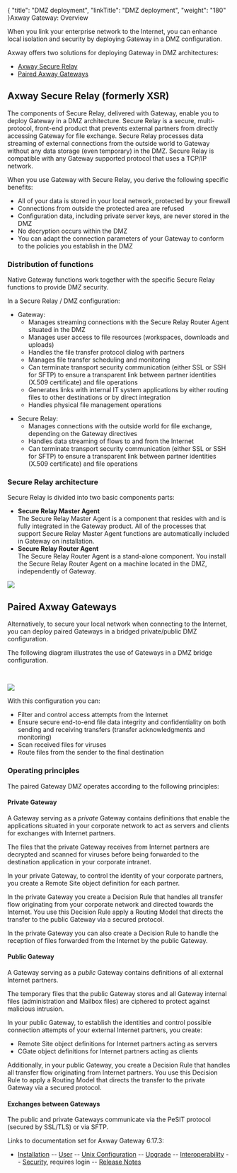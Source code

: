 {
    "title": "DMZ deployment",
    "linkTitle": "DMZ deployment",
    "weight": "180"
}<span class="mc-variable axway_variables.Component_Long_Name variable">Axway Gateway</span>: Overview

When you link your enterprise network to the Internet, you can enhance local isolation and security by deploying Gateway in a DMZ configuration.

Axway offers two solutions for deploying Gateway in DMZ architectures:

-   [<span class="mc-variable axway_variables.Company_Name variable">Axway</span> <span class="mc-variable suite_variables.SecureRelayName variable">Secure Relay</span>](#secure_relay)
-   [Paired <span class="mc-variable axway_variables.Component_Long_Name variable">Axway Gateway</span>s](#paired_gateways)

<span id="secure_relay"></span>

## <span class="mc-variable axway_variables.Company_Name variable">Axway</span> <span class="mc-variable suite_variables.SecureRelayName variable">Secure Relay</span> (formerly XSR)

The components of <span class="mc-variable suite_variables.SecureRelayName variable">Secure Relay</span>, delivered with Gateway, enable you to deploy Gateway in a DMZ architecture. Secure Relay is a secure, multi-protocol, front-end product that prevents external partners from directly accessing Gateway for file exchange. Secure Relay processes data streaming of external connections from the outside world to Gateway without any data storage (even temporary) in the DMZ. Secure Relay is compatible with any Gateway supported protocol that uses a TCP/IP network.

When you use Gateway with Secure Relay, you derive the following specific benefits:

-   All of your data is stored in your local network, protected by your firewall
-   Connections from outside the protected area are refused
-   Configuration data, including private server keys, are never stored in the DMZ
-   No decryption occurs within the DMZ
-   You can adapt the connection parameters of your Gateway to conform to the policies you establish in the DMZ

### Distribution of functions

Native Gateway functions work together with the specific Secure Relay functions to provide DMZ security.

In a Secure Relay / DMZ configuration:

-   Gateway:
    -   Manages streaming connections with the Secure Relay Router Agent situated in the DMZ
    -   Manages user access to file resources (workspaces, downloads and uploads)
    -   Handles the file transfer protocol dialog with partners
    -   Manages file transfer scheduling and monitoring
    -   Can terminate transport security communication (either SSL or SSH for SFTP) to ensure a transparent link between partner identities (X.509 certificate) and file operations
    -   Generates links with internal IT system applications by either routing files to other destinations or by direct integration
    -   Handles physical file management operations

<!-- -->

-   Secure Relay:
    -   Manages connections with the outside world for file exchange, depending on the Gateway directives
    -   Handles data streaming of flows to and from the Internet
    -   Can terminate transport security communication (either SSL or SSH for SFTP) to ensure a transparent link between partner identities (X.509 certificate) and file operations

### Secure Relay architecture

<span class="mc-variable suite_variables.SecureRelayName variable">Secure Relay</span> is divided into two basic components parts:

-   <span style="font-weight: bold;">Secure Relay Master Agent</span>  
    The Secure Relay Master Agent is a component that resides with and is fully integrated in the Gateway product. All of the processes that support Secure Relay Master Agent functions are automatically included in Gateway on installation.
-   <span style="font-weight: bold;">Secure Relay Router Agent</span>  
    The Secure Relay Router Agent is a stand-alone component. You install the Secure Relay Router Agent on a machine located in the DMZ, independently of Gateway.

<img src="/Images/Gateway/XSR_Archi1.png" class="mediumWidth" />

<span id="paired_gateways"></span>

## Paired <span class="mc-variable axway_variables.Component_Long_Name variable">Axway Gateway</span>s

Alternatively, to secure your local network when connecting to the Internet, you can deploy paired Gateways in a bridged private/public DMZ configuration.

The following diagram illustrates the use of Gateways in a DMZ bridge configuration.

 

<img src="/Images/Gateway/DMZ_2GTW.png" class="maxWidth" />

With this configuration you can:

-   Filter and control access attempts from the Internet
-   Ensure secure end-to-end file data integrity and confidentiality on both sending and receiving transfers (transfer acknowledgments and monitoring)
-   Scan received files for viruses
-   Route files from the sender to the final destination

### Operating principles

The paired Gateway DMZ operates according to the following principles:

#### Private Gateway

A Gateway serving as a <span style="font-style: italic;">private</span> Gateway contains definitions that enable the applications situated in your corporate network to act as servers and clients for exchanges with Internet partners.

The files that the private Gateway receives from Internet partners are decrypted and scanned for viruses before being forwarded to the destination application in your corporate intranet.

In your private Gateway, to control the identity of your corporate partners, you create a Remote Site object definition for each partner.

In the private Gateway you create a Decision Rule that handles all transfer flow originating from your corporate network and directed towards the Internet. You use this Decision Rule apply a Routing Model that directs the transfer to the public Gateway via a secured protocol.

In the private Gateway you can also create a Decision Rule to handle the reception of files forwarded from the Internet by the public Gateway.

#### Public Gateway

A Gateway serving as a <span style="font-style: italic;">public</span> Gateway contains definitions of all external Internet partners.

The temporary files that the public Gateway stores and all Gateway internal files (administration and Mailbox files) are ciphered to protect against malicious intrusion.

In your public Gateway, to establish the identities and control possible connection attempts of your external Internet partners, you create:

-   Remote Site object definitions for Internet partners acting as servers
-   CGate object definitions for Internet partners acting as clients

Additionally, in your public Gateway, you create a Decision Rule that handles all transfer flow originating from Internet partners. You use this Decision Rule to apply a Routing Model that directs the transfer to the private Gateway via a secured protocol.

#### Exchanges between Gateways

The public and private Gateways communicate via the PeSIT protocol (secured by SSL/TLS) or via SFTP.

Links to documentation set for Axway Gateway <span class="mc-variable axway_variables.Release_Number variable">6.17.3</span>:

-   [Installation](#) -- [User](#) -- [Unix Configuration](#) -- [Upgrade](#) -- [Interoperability](#) -- [Security](#), requires login -- [Release Notes](#)
